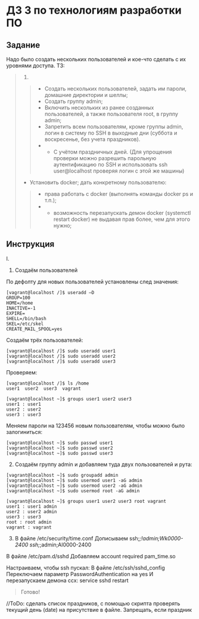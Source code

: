 # ДЗ 3 по технологиям разработки ПО

## Задание
Надо было создать нескольких пользователей и кое-что сделать с их уровнями доступа. ТЗ:
>1.
>>- Создать нескольких пользователей, задать им пароли, домашние директории и шеллы;
>>- Создать группу admin;
>>- Включить нескольких из ранее созданных пользователей, а также пользователя root, в группу admin;
>>- Запретить всем пользователям, кроме группы admin, логин в систему по SSH в выходные дни (суббота и воскресенье, без учета праздников).
>>- * С учётом праздничных дней.
>>(Для упрощения проверки можно разрешить парольную аутентификацию по SSH и использовать ssh user@localhost проверяя логин с этой же машины)
>
>- Установить docker; дать конкретному пользователю:
>>- права работать с docker (выполнять команды docker ps и т.п.);
>>- * возможность перезапускать демон docker (systemctl restart docker) не выдавая прав более, чем для этого нужно;

## Инструкция
I.
1. Создаём пользователей

По дефолту для новых пользователей установлены след значения: 
```
[vagrant@localhost /]$ useradd –D
GROUP=100
HOME=/home
INACTIVE=-1
EXPIRE=
SHELL=/bin/bash
SKEL=/etc/skel
CREATE_MAIL_SPOOL=yes
```
Создаём трёх пользователей:
```
[vagrant@localhost /]$ sudo useradd user1
[vagrant@localhost /]$ sudo useradd user2
[vagrant@localhost /]$ sudo useradd user3
```
Проверяем:
```
[vagrant@localhost /]$ ls /home
user1  user2  user3  vagrant

[vagrant@localhost ~]$ groups user1 user2 user3
user1 : user1
user2 : user2
user3 : user3
```
Меняем пароли на 123456 новым пользователям, чтобы можно было залогиниться:
```
[vagrant@localhost ~]$ sudo passwd user1
[vagrant@localhost ~]$ sudo passwd user2
[vagrant@localhost ~]$ sudo passwd user3
```
2. Создаём группу admin и добавляем туда двух пользователей и рута:
```
[vagrant@localhost ~]$ sudo groupadd admin
[vagrant@localhost ~]$ sudo usermod user1 -aG admin
[vagrant@localhost ~]$ sudo usermod user2 -aG admin
[vagrant@localhost ~]$ sudo usermod root -aG admin

[vagrant@localhost ~]$ groups user1 user2 user3 root vagrant
user1 : user1 admin
user2 : user2 admin
user3 : user3
root : root admin
vagrant : vagrant
```
3. В файле /etc/security/time.conf
Дописываем
ssh;*;!admin;Wk0000-2400
ssh;*;admin;Al0000-2400

В файле /etc/pam.d/sshd
Добавляем 
account    required     pam_time.so

Настраиваем, чтобы ssh пускал:
В файле /etc/ssh/sshd_config
Переключаем параметр PasswordAuthentication на yes
И перезапускаем демона ссх: service sshd restart

>Готово!

//ToDo: сделать список праздников, с помощью скрипта проверять текущий день (date) на присутствие в файле. Запрещать, если праздник
